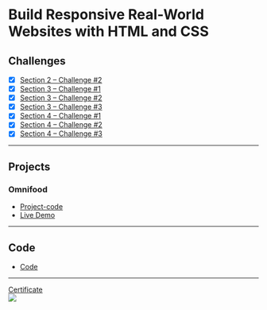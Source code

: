 # Build Responsive Real-World Websites with HTML and CSS
## Challenges
- [x] [Section 2 – Challenge #2](./Challenges/01-Challenges/)
- [x] [Section 3 – Challenge #1](./Challenges/02-Challenges/)
- [x] [Section 3 – Challenge #2](./Challenges/03-Challenges/)
- [x] [Section 3 – Challenge #3](./Challenges/04-Challenges/)
- [x] [Section 4 – Challenge #1](./Challenges/05-Challenges/)
- [x] [Section 4 – Challenge #2](./Challenges/06-Challenges/)
- [x] [Section 4 – Challenge #3](./Challenges/07-Challenges/)

---
## Projects
### Omnifood
- [Project-code](./Projects/Omnifood) <br>
- [Live Demo](https://omnifood-youssef1.netlify.app/)
---
## Code
- [Code](Code)
---
[Certificate](https://www.udemy.com/certificate/UC-a6848fe5-0f0b-4754-a07e-877ef5cfe0e8/)
<br/>
<img src="https://user-images.githubusercontent.com/100860879/210278340-823de02b-7a28-4b27-9bcd-f42c03901822.jpg" />

